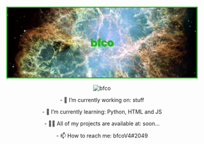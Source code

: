 [![mainHeader](./banner.png)](https://github.com/bfco)



<p align="center"> <img src="https://komarev.com/ghpvc/?username=bfco&label=Profile%20views&color=0e75b6&style=flat" alt="bfco" /> </p>

<p align="center"> - 🔭 I’m currently working on: stuff

<p align="center"> - 🌱 I’m currently learning: Python, HTML and JS

<p align="center"> - 👨‍💻 All of my projects are available at: soon...

<p align="center"> - 📫 How to reach me: bfcoV4#2049

